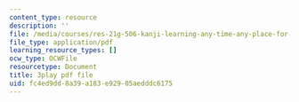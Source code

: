 ```yaml
---
content_type: resource
description: ''
file: /media/courses/res-21g-506-kanji-learning-any-time-any-place-for-japanese-vi-spring-2021/fc4ed9dd8a39a183e92905aedddc6175_hRPRQVG8Tw0.pdf
file_type: application/pdf
learning_resource_types: []
ocw_type: OCWFile
resourcetype: Document
title: 3play pdf file
uid: fc4ed9dd-8a39-a183-e929-05aedddc6175
---
```

